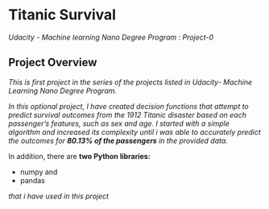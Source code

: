 # Titanic Survival
*Udacity - Machine learning Nano Degree Program : Project-0*

## Project Overview
*This is first project in the series of the projects listed in Udacity- Machine Learning Nano Degree Program.*

*In this optional project, I have created decision functions that attempt to predict survival outcomes from the 1912 Titanic disaster based on each passenger’s features, such as sex and age. I started with a simple algorithm and increased its complexity until i was able to accurately predict the outcomes for **80.13% of the passengers** in the provided data.*

In addition, there are **two Python libraries:**
* numpy and
* pandas

*that i have used in this project*
